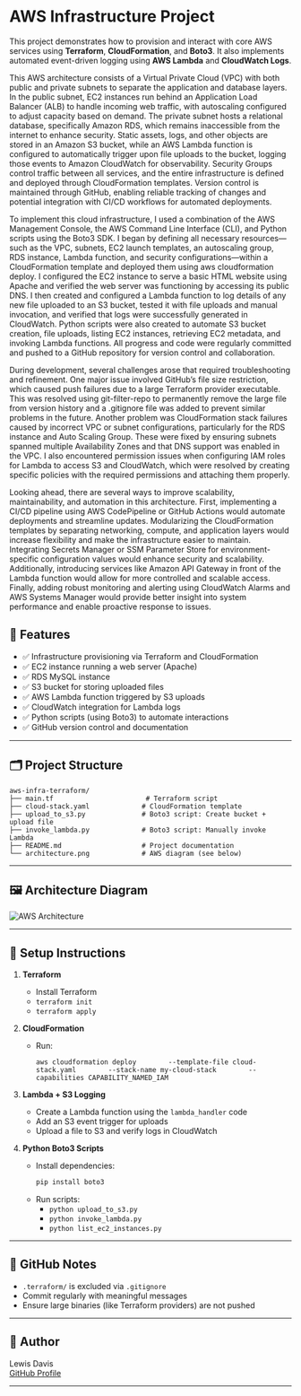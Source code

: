 # AWS Infrastructure Project

This project demonstrates how to provision and interact with core AWS services using **Terraform**, **CloudFormation**, and **Boto3**. It also implements automated event-driven logging using **AWS Lambda** and **CloudWatch Logs**.

This AWS architecture consists of a Virtual Private Cloud (VPC) with both public and private subnets to separate the application and database layers. In the public subnet, EC2 instances run behind an Application Load Balancer (ALB) to handle incoming web traffic, with autoscaling configured to adjust capacity based on demand. The private subnet hosts a relational database, specifically Amazon RDS, which remains inaccessible from the internet to enhance security. Static assets, logs, and other objects are stored in an Amazon S3 bucket, while an AWS Lambda function is configured to automatically trigger upon file uploads to the bucket, logging those events to Amazon CloudWatch for observability. Security Groups control traffic between all services, and the entire infrastructure is defined and deployed through CloudFormation templates. Version control is maintained through GitHub, enabling reliable tracking of changes and potential integration with CI/CD workflows for automated deployments.

To implement this cloud infrastructure, I used a combination of the AWS Management Console, the AWS Command Line Interface (CLI), and Python scripts using the Boto3 SDK. I began by defining all necessary resources—such as the VPC, subnets, EC2 launch templates, an autoscaling group, RDS instance, Lambda function, and security configurations—within a CloudFormation template and deployed them using aws cloudformation deploy. I configured the EC2 instance to serve a basic HTML website using Apache and verified the web server was functioning by accessing its public DNS. I then created and configured a Lambda function to log details of any new file uploaded to an S3 bucket, tested it with file uploads and manual invocation, and verified that logs were successfully generated in CloudWatch. Python scripts were also created to automate S3 bucket creation, file uploads, listing EC2 instances, retrieving EC2 metadata, and invoking Lambda functions. All progress and code were regularly committed and pushed to a GitHub repository for version control and collaboration.

During development, several challenges arose that required troubleshooting and refinement. One major issue involved GitHub’s file size restriction, which caused push failures due to a large Terraform provider executable. This was resolved using git-filter-repo to permanently remove the large file from version history and a .gitignore file was added to prevent similar problems in the future. Another problem was CloudFormation stack failures caused by incorrect VPC or subnet configurations, particularly for the RDS instance and Auto Scaling Group. These were fixed by ensuring subnets spanned multiple Availability Zones and that DNS support was enabled in the VPC. I also encountered permission issues when configuring IAM roles for Lambda to access S3 and CloudWatch, which were resolved by creating specific policies with the required permissions and attaching them properly.

Looking ahead, there are several ways to improve scalability, maintainability, and automation in this architecture. First, implementing a CI/CD pipeline using AWS CodePipeline or GitHub Actions would automate deployments and streamline updates. Modularizing the CloudFormation templates by separating networking, compute, and application layers would increase flexibility and make the infrastructure easier to maintain. Integrating Secrets Manager or SSM Parameter Store for environment-specific configuration values would enhance security and scalability. Additionally, introducing services like Amazon API Gateway in front of the Lambda function would allow for more controlled and scalable access. Finally, adding robust monitoring and alerting using CloudWatch Alarms and AWS Systems Manager would provide better insight into system performance and enable proactive response to issues.

## 📌 Features

- ✅ Infrastructure provisioning via Terraform and CloudFormation
- ✅ EC2 instance running a web server (Apache)
- ✅ RDS MySQL instance
- ✅ S3 bucket for storing uploaded files
- ✅ AWS Lambda function triggered by S3 uploads
- ✅ CloudWatch integration for Lambda logs
- ✅ Python scripts (using Boto3) to automate interactions
- ✅ GitHub version control and documentation

---

## 🗂 Project Structure

```
aws-infra-terraform/
├── main.tf                       # Terraform script
├── cloud-stack.yaml             # CloudFormation template
├── upload_to_s3.py              # Boto3 script: Create bucket + upload file
├── invoke_lambda.py             # Boto3 script: Manually invoke Lambda
├── README.md                    # Project documentation
└── architecture.png             # AWS diagram (see below)
```

---

## 🖼 Architecture Diagram

![AWS Architecture](architecture.png)

---

## 🚀 Setup Instructions

1. **Terraform**
   - Install Terraform
   - `terraform init`
   - `terraform apply`

2. **CloudFormation**
   - Run:
     ```
     aws cloudformation deploy        --template-file cloud-stack.yaml        --stack-name my-cloud-stack        --capabilities CAPABILITY_NAMED_IAM
     ```

3. **Lambda + S3 Logging**
   - Create a Lambda function using the `lambda_handler` code
   - Add an S3 event trigger for uploads
   - Upload a file to S3 and verify logs in CloudWatch

4. **Python Boto3 Scripts**
   - Install dependencies:
     ```bash
     pip install boto3
     ```
   - Run scripts:
     - `python upload_to_s3.py`
     - `python invoke_lambda.py`
     - `python list_ec2_instances.py`

---

## 📂 GitHub Notes

- `.terraform/` is excluded via `.gitignore`
- Commit regularly with meaningful messages
- Ensure large binaries (like Terraform providers) are not pushed

---

## 📎 Author

Lewis Davis  
[GitHub Profile](https://github.com/lewisdavisii)

---
